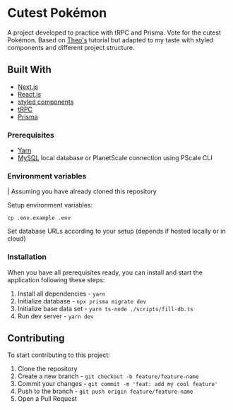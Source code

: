 # Cutest Pokémon

A project developed to practice with tRPC and Prisma. Vote for the cutest Pokémon. Based on [Theo's](https://www.youtube.com/watch?v=PKy2lYEnhgs) tutorial but adapted to my taste with styled components and different project structure.

## Built With
- [Next.js](https://nextjs.org/)
- [React.js](https://reactjs.org/)
- [styled components](https://styled-components.com/)
- [tRPC](https://trpc.io/)
- [Prisma](https://www.prisma.io/)

### Prerequisites
- [Yarn](https://yarnpkg.com/)
- [MySQL](https://www.mysql.com/) local database or PlanetScale connection using PScale CLI

### Environment variables

| Assuming you have already cloned this repository

Setup environment variables:
```
cp .env.example .env
```
Set database URLs according to your setup (depends if hosted locally or in cloud)

### Installation

When you have all prerequisites ready, you can install and start the application following these steps:

1. Install all dependencies - `yarn`
2. Initialize database - `npx prisma migrate dev`
3. Initialize base data set - `yarn ts-node ./scripts/fill-db.ts`
4. Run dev server - `yarn dev`

## Contributing

To start contributing to this project:

1. Clone the repository
2. Create a new branch -  `git checkout -b feature/feature-name`
3. Commit your changes - `git commit -m 'feat: add my cool feature'`
4. Push to the branch - `git push origin feature/feature-name`
5. Open a Pull Request